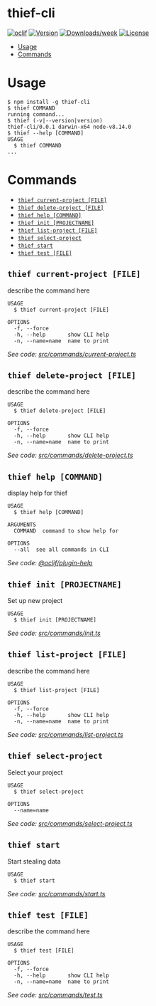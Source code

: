 thief-cli
=========



[![oclif](https://img.shields.io/badge/cli-oclif-brightgreen.svg)](https://oclif.io)
[![Version](https://img.shields.io/npm/v/thief-cli.svg)](https://npmjs.org/package/thief-cli)
[![Downloads/week](https://img.shields.io/npm/dw/thief-cli.svg)](https://npmjs.org/package/thief-cli)
[![License](https://img.shields.io/npm/l/thief-cli.svg)](https://github.com/BagusAK95/thief-cli/blob/master/package.json)

<!-- toc -->
* [Usage](#usage)
* [Commands](#commands)
<!-- tocstop -->
# Usage
<!-- usage -->
```sh-session
$ npm install -g thief-cli
$ thief COMMAND
running command...
$ thief (-v|--version|version)
thief-cli/0.0.1 darwin-x64 node-v8.14.0
$ thief --help [COMMAND]
USAGE
  $ thief COMMAND
...
```
<!-- usagestop -->
# Commands
<!-- commands -->
* [`thief current-project [FILE]`](#thief-current-project-file)
* [`thief delete-project [FILE]`](#thief-delete-project-file)
* [`thief help [COMMAND]`](#thief-help-command)
* [`thief init [PROJECTNAME]`](#thief-init-projectname)
* [`thief list-project [FILE]`](#thief-list-project-file)
* [`thief select-project`](#thief-select-project)
* [`thief start`](#thief-start)
* [`thief test [FILE]`](#thief-test-file)

## `thief current-project [FILE]`

describe the command here

```
USAGE
  $ thief current-project [FILE]

OPTIONS
  -f, --force
  -h, --help       show CLI help
  -n, --name=name  name to print
```

_See code: [src/commands/current-project.ts](https://github.com/BagusAK95/thief-cli/blob/v0.0.1/src/commands/current-project.ts)_

## `thief delete-project [FILE]`

describe the command here

```
USAGE
  $ thief delete-project [FILE]

OPTIONS
  -f, --force
  -h, --help       show CLI help
  -n, --name=name  name to print
```

_See code: [src/commands/delete-project.ts](https://github.com/BagusAK95/thief-cli/blob/v0.0.1/src/commands/delete-project.ts)_

## `thief help [COMMAND]`

display help for thief

```
USAGE
  $ thief help [COMMAND]

ARGUMENTS
  COMMAND  command to show help for

OPTIONS
  --all  see all commands in CLI
```

_See code: [@oclif/plugin-help](https://github.com/oclif/plugin-help/blob/v2.1.6/src/commands/help.ts)_

## `thief init [PROJECTNAME]`

Set up new project

```
USAGE
  $ thief init [PROJECTNAME]
```

_See code: [src/commands/init.ts](https://github.com/BagusAK95/thief-cli/blob/v0.0.1/src/commands/init.ts)_

## `thief list-project [FILE]`

describe the command here

```
USAGE
  $ thief list-project [FILE]

OPTIONS
  -f, --force
  -h, --help       show CLI help
  -n, --name=name  name to print
```

_See code: [src/commands/list-project.ts](https://github.com/BagusAK95/thief-cli/blob/v0.0.1/src/commands/list-project.ts)_

## `thief select-project`

Select your project

```
USAGE
  $ thief select-project

OPTIONS
  --name=name
```

_See code: [src/commands/select-project.ts](https://github.com/BagusAK95/thief-cli/blob/v0.0.1/src/commands/select-project.ts)_

## `thief start`

Start stealing data

```
USAGE
  $ thief start
```

_See code: [src/commands/start.ts](https://github.com/BagusAK95/thief-cli/blob/v0.0.1/src/commands/start.ts)_

## `thief test [FILE]`

describe the command here

```
USAGE
  $ thief test [FILE]

OPTIONS
  -f, --force
  -h, --help       show CLI help
  -n, --name=name  name to print
```

_See code: [src/commands/test.ts](https://github.com/BagusAK95/thief-cli/blob/v0.0.1/src/commands/test.ts)_
<!-- commandsstop -->
